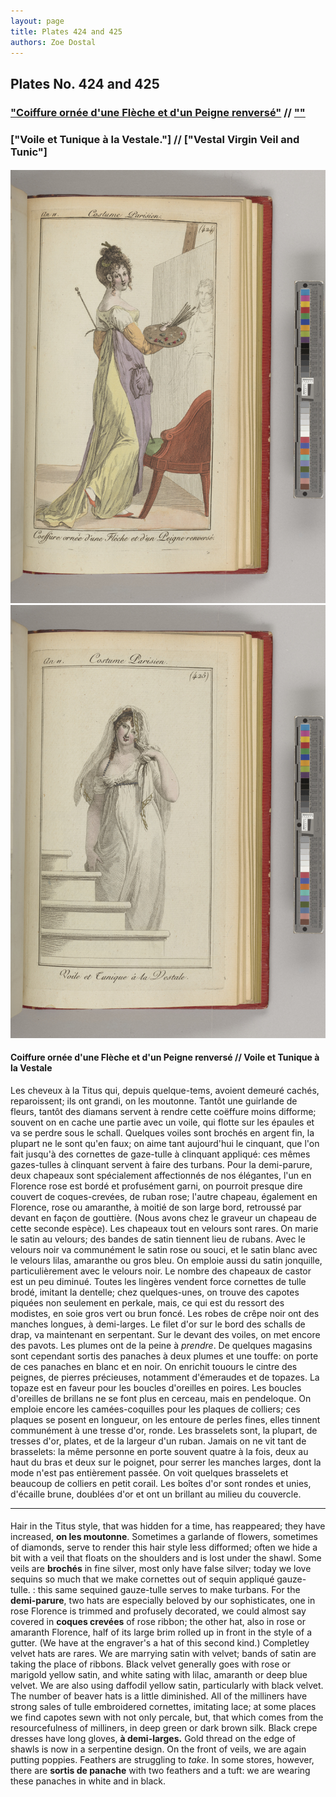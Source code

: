 ```yaml
---
layout: page
title: Plates 424 and 425
authors: Zoe Dostal
---
```


## Plates No. 424 and 425
### ["Coiffure ornée d'une Flèche et d'un Peigne renversé"](#french) // [""](#english) 
### ["Voile et Tunique à la Vestale."] // ["Vestal Virgin Veil and Tunic"]
#### 

![Plate 424](https://github.com/azd2103/Plates/blob/master/CP%20424%20An%2011%20Morgan.jpg?raw=true)
![Plate 425](https://github.com/azd2103/Plates/blob/master/CP%20425%20An%2011%20Morgan.jpg?raw=true)

#### Coiffure ornée d'une Flèche et d'un Peigne renversé // Voile et Tunique à la Vestale <a id="french"></a>
Les cheveux à la Titus qui, depuis quelque-tems, avoient demeuré cachés, reparoissent; ils ont grandi, on les moutonne. Tantôt une guirlande de fleurs, tantôt des diamans servent à rendre cette coëffure moins difforme; souvent on en cache une partie avec un voile, qui flotte sur les épaules et va se perdre sous le schall. Quelques voiles sont brochés en argent fin, la plupart ne le sont qu'en faux; on aime tant aujourd'hui le cinquant, que l'on fait jusqu'à des cornettes de gaze-tulle à clinquant appliqué: ces mêmes gazes-tulles à clinquant servent à faire des turbans. Pour la demi-parure, deux chapeaux sont spécialement affectionnés de nos élégantes, l'un en Florence rose est bordé et profusément garni, on pourroit presque dire couvert de coques-crevées, de ruban rose; l'autre chapeau, également en Florence, rose ou amaranthe, à moitié de son large bord, retroussé par devant en façon de gouttière. (Nous avons chez le graveur un chapeau de cette seconde espèce). Les chapeaux tout en velours sont rares. On marie le satin au velours; des bandes de satin tiennent lieu de rubans. Avec le velours noir va communément le satin rose ou souci, et le satin blanc avec le velours lilas, amaranthe ou gros bleu. On emploie aussi du satin jonquille, particulièrement avec le velours noir. Le nombre des chapeaux de castor est un peu diminué. Toutes les lingères vendent force cornettes de tulle brodé, imitant la dentelle; chez quelques-unes, on trouve des capotes piquées non seulement en perkale, mais, ce qui est du ressort des modistes, en soie gros vert ou brun foncé. Les robes de crêpe noir ont des manches longues, à demi-larges. Le filet d'or sur le bord des schalls de drap, va maintenant en serpentant. Sur le devant des voiles, on met encore des pavots. Les plumes ont de la peine à *prendre*. De quelques magasins sont cependant sortis des panaches à deux plumes et une touffe: on porte de ces panaches en blanc et en noir. On enrichit touours le cintre des peignes, de pierres précieuses, notamment d'émeraudes et de topazes. La topaze est en faveur pour les boucles d'oreilles en poires. Les boucles d'oreilles de brillans ne se font plus en cerceau, mais en pendeloque. On emploie encore les camées-coquilles pour les plaques de colliers; ces plaques se posent en longueur, on les entoure de perles fines, elles tinnent communément à une tresse d'or, ronde. Les brasselets sont, la plupart, de tresses d'or, plates, et de la largeur d'un ruban. Jamais on ne vit tant de brasselets: la même personne en porte souvent quatre à la fois, deux au haut du bras et deux sur le poignet, pour serrer les manches larges, dont la mode n'est pas entièrement passée. On voit quelques brasselets et beaucoup de colliers en petit corail. Les boîtes d'or sont rondes et unies, d'écaille brune, doublées d'or et ont un brillant au milieu du couvercle.

---

####  <a id="english"></a>
Hair in the Titus style, that was hidden for a time, has reappeared; they have increased, **on les moutonne**. Sometimes a garlande of flowers, sometimes of diamonds, serve to render this hair style less difformed; often we hide a bit with a veil that floats on the shoulders and is lost under the shawl. Some veils are **brochés** in fine silver, most only have false silver; today we love sequins so much that we make cornettes out of sequin appliqué gauze-tulle. : this same sequined gauze-tulle serves to make turbans. For the **demi-parure**, two hats are especially beloved by our sophisticates, one in rose Florence is trimmed and profusely decorated, we could almost say covered in **coques crevées** of rose ribbon; the other hat, also in rose or amaranth Florence, half of its large brim rolled up in front in the style of a gutter. (We have at the engraver's a hat of this second kind.) Completley velvet hats are rares. We are marrying satin with velvet; bands of satin are taking the place of ribbons. Black velvet generally goes with rose or marigold yellow satin, and white sating with lilac, amaranth or deep blue velvet. We are also using daffodil yellow satin, particularly with black velvet. The number of beaver hats is a little diminished. All of the milliners have strong sales of tulle embroidered cornettes, imitating lace; at some places we find capotes sewn with not only percale, but, that which comes from the resourcefulness of milliners, in deep green or dark brown silk. Black crepe dresses have long gloves, **à demi-larges.** Gold thread on the edge of shawls is now in a serpentine design. On the front of veils, we are again putting poppies. Feathers are struggling to *take*. In some stores, however, there are **sortis de panache** with two feathers and a tuft: we are wearing these panaches in white and in black. 

